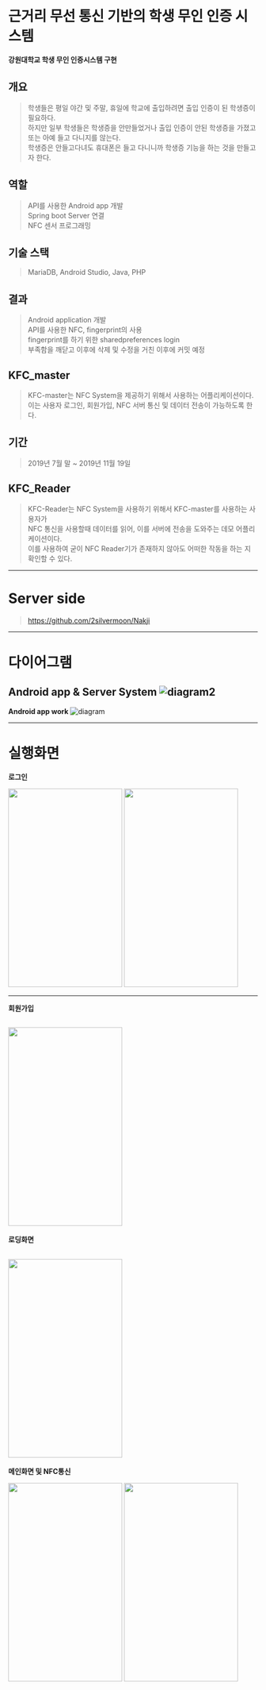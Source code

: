# 근거리 무선 통신 기반의 학생 무인 인증 시스템

__강원대학교 학생 무인 인증시스템 구현__

## 개요
>학생들은 평일 야간 및 주말, 휴일에 학교에 출입하려면 출입 인증이 된 학생증이 필요하다.<br>
하지만 일부 학생들은 학생증을 안만들었거나 출입 인증이 안된 학생증을 가졌고 또는 아예 들고 다니지를 않는다.<br>
학생증은 안들고다녀도 휴대폰은 들고 다니니까 학생증 기능을 하는 것을 만들고자 한다.<br>

## 역할
> API를 사용한 Android app 개발<br>
> Spring boot Server 연결<br>
> NFC 센서 프로그래밍<br>

## 기술 스택
>MariaDB, Android Studio, Java, PHP

## 결과
> Android application 개발<br>
> API를 사용한 NFC, fingerprint의 사용<br>
> fingerprint를 하기 위한 sharedpreferences login<br>
> 부족함을 깨닫고 이후에 삭제 및 수정을 거친 이후에 커밋 예정<br>

## KFC_master
>KFC-master는 NFC System을 제공하기 위해서 사용하는 어플리케이션이다.<br>
이는 사용자 로그인, 회원가입, NFC 서버 통신 및 데이터 전송이 가능하도록 한다.<br>

## 기간
>2019년 7월 말 ~ 2019년 11월 19일


## KFC_Reader
>KFC-Reader는 NFC System을 사용하기 위해서 KFC-master를 사용하는 사용자가<br>
NFC 통신을 사용할때 데이터를 읽어, 이를 서버에 전송을 도와주는 데모 어플리케이션이다.<br>
이를 사용하여 굳이 NFC Reader기가 존재하지 않아도 어떠한 작동을 하는 지 확인할 수 있다.<br>

----------------------------------------------------------------------
# Server side
>https://github.com/2silvermoon/Nakji

----------------------------------------------------------------------

# 다이어그램

__Android app & Server System__
![diagram2](https://user-images.githubusercontent.com/41769568/70391157-689d5c00-1a15-11ea-9585-ebe618ce7830.JPG)
----------------------------------------------------------------------

__Android app work__
![diagram](https://user-images.githubusercontent.com/41769568/70390882-8c12d780-1a12-11ea-9379-86aaf70d6717.png)


----------------------------------------------------------------------

# 실행화면

__로그인__

<img src="https://user-images.githubusercontent.com/41769568/70390928-f3308c00-1a12-11ea-96bb-adfcc4108e25.png" width="230" height="400"></img>
<img src="https://user-images.githubusercontent.com/41769568/70390929-f461b900-1a12-11ea-8f8b-b9f34fea0b39.png" width="230" height="400"></img>

----------------------------------------------------------------------

__회원가입__

<img src="https://user-images.githubusercontent.com/41769568/70390953-28d57500-1a13-11ea-9fd4-d93f0bce11d7.png" width="230" height="400"></img>
----------------------------------------------------------------------


__로딩화면__

<img src="https://user-images.githubusercontent.com/41769568/70390939-11968780-1a13-11ea-9176-239e89b1d06c.png" width="230" height="400"></img>
----------------------------------------------------------------------


__메인화면 및 NFC통신__

<img src="https://user-images.githubusercontent.com/41769568/70390948-1f4c0d00-1a13-11ea-97e4-4a1b3af27ddc.png" width="230" height="400"></img>
<img src="https://user-images.githubusercontent.com/41769568/70390949-207d3a00-1a13-11ea-8721-3bf4c8c04fa2.png" width="230" height="400"></img>


